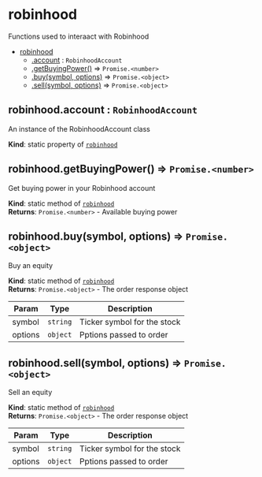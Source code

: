 <a name="stonksjs.module_robinhood"></a>

# robinhood

Functions used to interaact with Robinhood

- [robinhood](#stonksjs.module_robinhood)
  - [.account](#stonksjs.module_robinhood.account) : <code>RobinhoodAccount</code>
  - [.getBuyingPower()](#stonksjs.module_robinhood.getBuyingPower) ⇒
    <code>Promise.&lt;number&gt;</code>
  - [.buy(symbol, options)](#stonksjs.module_robinhood.buy) ⇒ <code>Promise.&lt;object&gt;</code>
  - [.sell(symbol, options)](#stonksjs.module_robinhood.sell) ⇒ <code>Promise.&lt;object&gt;</code>

<a name="stonksjs.module_robinhood.account"></a>

## robinhood.account : <code>RobinhoodAccount</code>

An instance of the RobinhoodAccount class

**Kind**: static property of [<code>robinhood</code>](#stonksjs.module_robinhood)  
<a name="stonksjs.module_robinhood.getBuyingPower"></a>

## robinhood.getBuyingPower() ⇒ <code>Promise.&lt;number&gt;</code>

Get buying power in your Robinhood account

**Kind**: static method of [<code>robinhood</code>](#stonksjs.module_robinhood)  
**Returns**: <code>Promise.&lt;number&gt;</code> - Available buying power  
<a name="stonksjs.module_robinhood.buy"></a>

## robinhood.buy(symbol, options) ⇒ <code>Promise.&lt;object&gt;</code>

Buy an equity

**Kind**: static method of [<code>robinhood</code>](#stonksjs.module_robinhood)  
**Returns**: <code>Promise.&lt;object&gt;</code> - The order response object

| Param   | Type                | Description                 |
| ------- | ------------------- | --------------------------- |
| symbol  | <code>string</code> | Ticker symbol for the stock |
| options | <code>object</code> | Pptions passed to order     |

<a name="stonksjs.module_robinhood.sell"></a>

## robinhood.sell(symbol, options) ⇒ <code>Promise.&lt;object&gt;</code>

Sell an equity

**Kind**: static method of [<code>robinhood</code>](#stonksjs.module_robinhood)  
**Returns**: <code>Promise.&lt;object&gt;</code> - The order response object

| Param   | Type                | Description                 |
| ------- | ------------------- | --------------------------- |
| symbol  | <code>string</code> | Ticker symbol for the stock |
| options | <code>object</code> | Pptions passed to order     |
